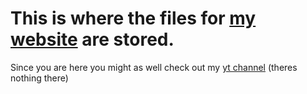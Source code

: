 # This is where the files for <a href="https://therealpeppy-yt.github.io/Projects">my website</a> are stored.

Since you are here you might as well check out my <a href="https://www.youtube.com/@therealpeppy">yt channel</a> (theres nothing there)